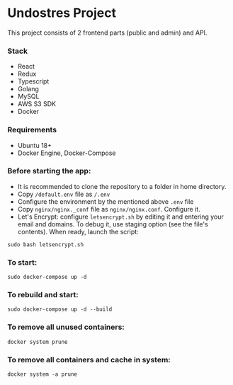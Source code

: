 # Undostres Project
This project consists of 2 frontend parts (public and admin) and API.

### Stack
* React
* Redux
* Typescript
* Golang
* MySQL
* AWS S3 SDK
* Docker

### Requirements
* Ubuntu 18+
* Docker Engine, Docker-Compose

### Before starting the app:
* It is recommended to clone the repository to a folder in 
home directory.
* Copy `/default.env` file as `/.env`
* Configure the environment by the mentioned above `.env` file
* Copy `nginx/nginx._conf` file as `nginx/nginx.conf`. Configure it.
* Let's Encrypt: configure `letsencrypt.sh` by editing it and entering 
your email and domains. To debug it, use staging option (see the file's 
contents). When ready, launch the script:
```shell script
sudo bash letsencrypt.sh
```
### To start:
```shell script
sudo docker-compose up -d
```

### To rebuild and start:
```shell script
sudo docker-compose up -d --build
```

### To remove all unused containers:
```shell script
docker system prune
```

### To remove all containers and cache in system:
```shell script
docker system -a prune
```
